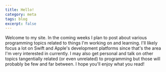 ```yaml
---
title: Hello!
category: meta
tags: blog
excerpt: false
---
```


Welcome to my site. In the coming weeks I plan to post about various programming topics related to things I'm working on and learning. I'll likely focus a lot on Swift and Apple's development platforms since that's the area I'm very interested in currently. I may also get personal and talk on other topics tangentially related (or even unrelated) to programming but those will probably be few and far between. I hope you'll enjoy what you read!
